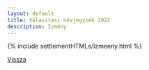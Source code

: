 ```yaml
---
layout: default
title: Választási névjegyzék 2022
description: Izmény
---
```


{% include settlementHTMLs/Izmeeny.html %}

[Vissza](../)
